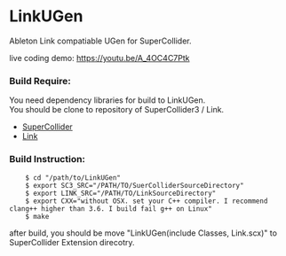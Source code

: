 # LinkUGen
Ableton Link compatiable UGen for SuperCollider.  

live coding demo: <https://youtu.be/A_4OC4C7Ptk>  

### Build Require:

You need dependency libraries for build to LinkUGen.  
You should be clone to repository of SuperCollider3 / Link.  


- [SuperCollider](https://github.com/supercollider/supercollider)
- [Link](https://github.com/Ableton/link)

### Build Instruction:

```{.bash}    
    $ cd "/path/to/LinkUGen"
    $ export SC3_SRC="/PATH/TO/SuerColliderSourceDirectory"
    $ export LINK_SRC="/PATH/TO/LinkSourceDirectory"
	$ export CXX="without OSX. set your C++ compiler. I recommend clang++ higher than 3.6. I build fail g++ on Linux"
    $ make	
```

after build, you should be move "LinkUGen(include Classes, Link.scx)" to SuperCollider Extension direcotry.
